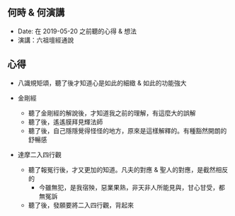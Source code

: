 ## 何時 & 何演講 
  * Date: 在 2019-05-20 之前聽的心得 & 想法
  * 演講：六祖壇經通說

## 心得
  * 八識規矩頌，聽了後才知道心是如此的細緻 & 如此的功能強大
  * 金剛經
    * 聽了金剛經的解說後，才知道我之前的理解，有這麼大的誤解
    * 聽了後，遙遙膜拜見輝法師
    * 聽了後，自己隱隱覺得怪怪的地方，原來是這樣解釋的。有種豁然開朗的舒暢感

  * 達摩二入四行觀
    * 聽了報冤行後，才又更加的知道。凡夫的對應 & 聖人的對應，是截然相反的
      * 今雖無犯，是我宿殃，惡業果熟，非天非人所能見與，甘心甘受，都無冤訴
    * 聽了後，發願要將二入四行觀，背起來

